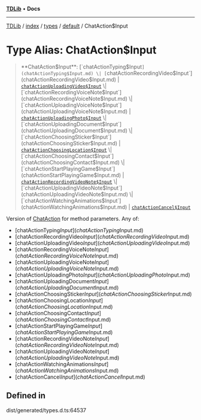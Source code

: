 [**TDLib**](../../../../../../README.md) • **Docs**

***

[TDLib](../../../../../../modules.md) / [index](../../../../../README.md) / [types](../../../README.md) / [default](../README.md) / ChatAction$Input

# Type Alias: ChatAction$Input

> **ChatAction$Input**: [`chatActionTyping$Input`](chatActionTyping$Input.md) \| [`chatActionRecordingVideo$Input`](chatActionRecordingVideo$Input.md) \| [`chatActionUploadingVideo$Input`](chatActionUploadingVideo$Input.md) \| [`chatActionRecordingVoiceNote$Input`](chatActionRecordingVoiceNote$Input.md) \| [`chatActionUploadingVoiceNote$Input`](chatActionUploadingVoiceNote$Input.md) \| [`chatActionUploadingPhoto$Input`](chatActionUploadingPhoto$Input.md) \| [`chatActionUploadingDocument$Input`](chatActionUploadingDocument$Input.md) \| [`chatActionChoosingSticker$Input`](chatActionChoosingSticker$Input.md) \| [`chatActionChoosingLocation$Input`](chatActionChoosingLocation$Input.md) \| [`chatActionChoosingContact$Input`](chatActionChoosingContact$Input.md) \| [`chatActionStartPlayingGame$Input`](chatActionStartPlayingGame$Input.md) \| [`chatActionRecordingVideoNote$Input`](chatActionRecordingVideoNote$Input.md) \| [`chatActionUploadingVideoNote$Input`](chatActionUploadingVideoNote$Input.md) \| [`chatActionWatchingAnimations$Input`](chatActionWatchingAnimations$Input.md) \| [`chatActionCancel$Input`](chatActionCancel$Input.md)

Version of [ChatAction](ChatAction.md) for method parameters.
Any of:
- [chatActionTyping$Input](chatActionTyping$Input.md)
- [chatActionRecordingVideo$Input](chatActionRecordingVideo$Input.md)
- [chatActionUploadingVideo$Input](chatActionUploadingVideo$Input.md)
- [chatActionRecordingVoiceNote$Input](chatActionRecordingVoiceNote$Input.md)
- [chatActionUploadingVoiceNote$Input](chatActionUploadingVoiceNote$Input.md)
- [chatActionUploadingPhoto$Input](chatActionUploadingPhoto$Input.md)
- [chatActionUploadingDocument$Input](chatActionUploadingDocument$Input.md)
- [chatActionChoosingSticker$Input](chatActionChoosingSticker$Input.md)
- [chatActionChoosingLocation$Input](chatActionChoosingLocation$Input.md)
- [chatActionChoosingContact$Input](chatActionChoosingContact$Input.md)
- [chatActionStartPlayingGame$Input](chatActionStartPlayingGame$Input.md)
- [chatActionRecordingVideoNote$Input](chatActionRecordingVideoNote$Input.md)
- [chatActionUploadingVideoNote$Input](chatActionUploadingVideoNote$Input.md)
- [chatActionWatchingAnimations$Input](chatActionWatchingAnimations$Input.md)
- [chatActionCancel$Input](chatActionCancel$Input.md)

## Defined in

dist/generated/types.d.ts:64537
